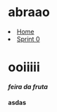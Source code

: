 
<h1>abraao</h1>

<li><a href="/MDS-2020-2-G7/index.html">Home</a></li>
<li><a href="/MDS-2020-2-G7/docs/sprint0.html">Sprint 0</a></li>

# ooiiiii

***feira da fruta***
#### asdas
